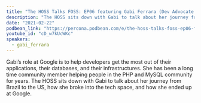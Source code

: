 ```yaml
---
title: "The HOSS Talks FOSS: EP06 featuring Gabi Ferrara (Dev Advocate at Google) and talk about Open Source, Databases, PHP, and more"
description: "The HOSS sits down with Gabi to talk about her journey from Brazil to the US, how she broke into the tech space, and how she ended up at Google."
date: "2021-02-22"
podbean_link: "https://percona.podbean.com/e/the-hoss-talks-foss-ep06-featuring-gabi-ferrara-dev-advocate-at-google-and-talk-about-open-source-databases-php-and-more/"
youtube_id: "cD_w7kUcWKc"
speakers:
  - gabi_ferrara
---
```


Gabi’s role at Google is to help developers get the most out of their applications, their databases, and their infrastructures. She has been a long time community member helping people in the PHP and MySQL community for years.  The HOSS sits down with Gabi to talk about her journey from Brazil to the US, how she broke into the tech space, and how she ended up at Google. 